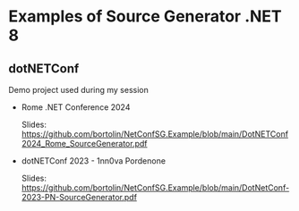 # Examples of Source Generator .NET 8
## dotNETConf

Demo project used during my session

  - Rome .NET Conference 2024

    Slides: https://github.com/bortolin/NetConfSG.Example/blob/main/DotNETConf2024_Rome_SourceGenerator.pdf

  - dotNETConf 2023 - 1nn0va Pordenone

    Slides: https://github.com/bortolin/NetConfSG.Example/blob/main/DotNetConf-2023-PN-SourceGenerator.pdf

